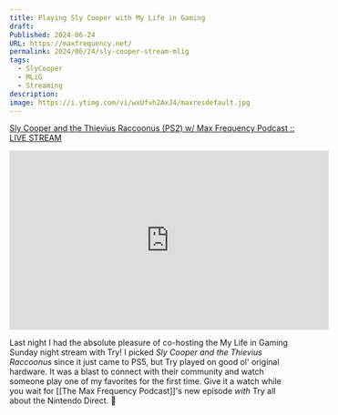 ```yaml
---
title: Playing Sly Cooper with My Life in Gaming
draft: 
Published: 2024-06-24
URL: https://maxfrequency.net/
permalink: 2024/06/24/sly-cooper-stream-mlig
tags:
  - SlyCooper
  - MLiG
  - Streaming
description: 
image: https://i.ytimg.com/vi/wxUfvh2AxJ4/maxresdefault.jpg
---
```

[Sly Cooper and the Thievius Raccoonus (PS2) w/ Max Frequency Podcast :: LIVE STREAM](https://www.youtube.com/live/wxUfvh2AxJ4)

<div class=iframe-container>
<iframe width="560" height="315" src="https://www.youtube-nocookie.com/embed/wxUfvh2AxJ4?si=B9CxRdWjXOlDJNWG" title="YouTube video player" frameborder="0" allow="accelerometer; autoplay; clipboard-write; encrypted-media; gyroscope; picture-in-picture; web-share" referrerpolicy="strict-origin-when-cross-origin" allowfullscreen></iframe>
</div>

Last night I had the absolute pleasure of co-hosting the My Life in Gaming Sunday night stream with Try! I picked *Sly Cooper and the Thievius Raccoonus* since it just came to PS5, but Try played on good ol' original hardware. It was a blast to connect with their community and watch someone play one of my favorites for the first time. Give it a watch while you wait for [[The Max Frequency Podcast]]'s new episode *with* Try all about the Nintendo Direct. 👀